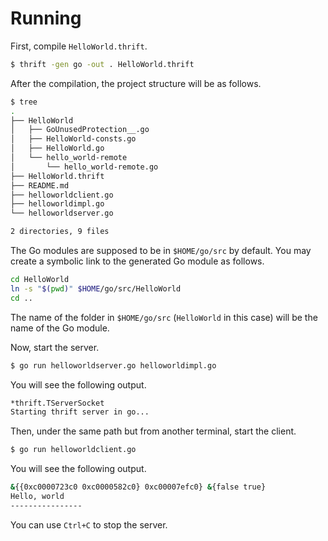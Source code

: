 Running
=======

First, compile `HelloWorld.thrift`.

```bash
$ thrift -gen go -out . HelloWorld.thrift
```

After the compilation, the project structure will be as follows.

```bash
$ tree
.
├── HelloWorld
│   ├── GoUnusedProtection__.go
│   ├── HelloWorld-consts.go
│   ├── HelloWorld.go
│   └── hello_world-remote
│       └── hello_world-remote.go
├── HelloWorld.thrift
├── README.md
├── helloworldclient.go
├── helloworldimpl.go
└── helloworldserver.go

2 directories, 9 files
```

The Go modules are supposed to be in `$HOME/go/src` by default. You may create a symbolic link to the generated Go module as follows.

```bash
cd HelloWorld
ln -s "$(pwd)" $HOME/go/src/HelloWorld
cd ..
```

The name of the folder in `$HOME/go/src` (`HelloWorld` in this case) will be the name of the Go module.

Now, start the server.

```bash
$ go run helloworldserver.go helloworldimpl.go
```

You will see the following output.

```bash
*thrift.TServerSocket
Starting thrift server in go...
```

Then, under the same path but from another terminal, start the client.

```bash
$ go run helloworldclient.go
```

You will see the following output.

```bash
&{{0xc0000723c0 0xc0000582c0} 0xc00007efc0} &{false true}
Hello, world
----------------
```

You can use `Ctrl+C` to stop the server.
